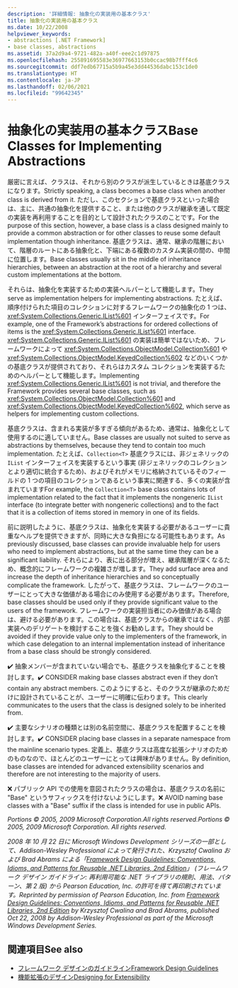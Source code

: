 ```yaml
---
description: '詳細情報: 抽象化の実装用の基本クラス'
title: 抽象化の実装用の基本クラス
ms.date: 10/22/2008
helpviewer_keywords:
- abstractions [.NET Framework]
- base classes, abstractions
ms.assetid: 37a2d9a4-9721-482a-a40f-eee2c1d97875
ms.openlocfilehash: 255891695583e36977663153b0ccac98b7fff4c6
ms.sourcegitcommit: ddf7edb67715a5b9a45e3dd44536dabc153c1de0
ms.translationtype: HT
ms.contentlocale: ja-JP
ms.lasthandoff: 02/06/2021
ms.locfileid: "99642345"
---
```

# <a name="base-classes-for-implementing-abstractions"></a><span data-ttu-id="5068e-103">抽象化の実装用の基本クラス</span><span class="sxs-lookup"><span data-stu-id="5068e-103">Base Classes for Implementing Abstractions</span></span>

<span data-ttu-id="5068e-104">厳密に言えば、クラスは、それから別のクラスが派生しているときは基底クラスになります。</span><span class="sxs-lookup"><span data-stu-id="5068e-104">Strictly speaking, a class becomes a base class when another class is derived from it.</span></span> <span data-ttu-id="5068e-105">ただし、このセクションで基底クラスといった場合は、主に、共通の抽象化を提供すること、または他のクラスが継承を通して既定の実装を再利用することを目的として設計されたクラスのことです。</span><span class="sxs-lookup"><span data-stu-id="5068e-105">For the purpose of this section, however, a base class is a class designed mainly to provide a common abstraction or for other classes to reuse some default implementation though inheritance.</span></span> <span data-ttu-id="5068e-106">基底クラスは、通常、継承の階層において、階層のルートにある抽象化と、下端にある複数のカスタム実装の間の、中間に位置します。</span><span class="sxs-lookup"><span data-stu-id="5068e-106">Base classes usually sit in the middle of inheritance hierarchies, between an abstraction at the root of a hierarchy and several custom implementations at the bottom.</span></span>

 <span data-ttu-id="5068e-107">それらは、抽象化を実装するための実装ヘルパーとして機能します。</span><span class="sxs-lookup"><span data-stu-id="5068e-107">They serve as implementation helpers for implementing abstractions.</span></span> <span data-ttu-id="5068e-108">たとえば、順序付けられた項目のコレクションに対するフレームワークの抽象化の 1 つは、<xref:System.Collections.Generic.IList%601> インターフェイスです。</span><span class="sxs-lookup"><span data-stu-id="5068e-108">For example, one of the Framework’s abstractions for ordered collections of items is the <xref:System.Collections.Generic.IList%601> interface.</span></span> <span data-ttu-id="5068e-109"><xref:System.Collections.Generic.IList%601> の実装は簡単ではないため、フレームワークによって <xref:System.Collections.ObjectModel.Collection%601> や <xref:System.Collections.ObjectModel.KeyedCollection%602> などのいくつかの基底クラスが提供されており、それらはカスタム コレクションを実装するためのヘルパーとして機能します。</span><span class="sxs-lookup"><span data-stu-id="5068e-109">Implementing <xref:System.Collections.Generic.IList%601> is not trivial, and therefore the Framework provides several base classes, such as <xref:System.Collections.ObjectModel.Collection%601> and <xref:System.Collections.ObjectModel.KeyedCollection%602>, which serve as helpers for implementing custom collections.</span></span>

 <span data-ttu-id="5068e-110">基底クラスは、含まれる実装が多すぎる傾向があるため、通常は、抽象化として使用するのに適していません。</span><span class="sxs-lookup"><span data-stu-id="5068e-110">Base classes are usually not suited to serve as abstractions by themselves, because they tend to contain too much implementation.</span></span> <span data-ttu-id="5068e-111">たとえば、`Collection<T>` 基底クラスには、非ジェネリックの `IList` インターフェイスを実装するという事実 (非ジェネリックのコレクションとより適切に統合するため)、およびそれがメモリに格納されているそのフィールドの 1 つの項目のコレクションであるという事実に関連する、多くの実装が含まれています</span><span class="sxs-lookup"><span data-stu-id="5068e-111">For example, the `Collection<T>` base class contains lots of implementation related to the fact that it implements the nongeneric `IList` interface (to integrate better with nongeneric collections) and to the fact that it is a collection of items stored in memory in one of its fields.</span></span>

 <span data-ttu-id="5068e-112">前に説明したように、基底クラスは、抽象化を実装する必要があるユーザーに貴重なヘルプを提供できますが、同時に大きな負担になる可能性もあります。</span><span class="sxs-lookup"><span data-stu-id="5068e-112">As previously discussed, base classes can provide invaluable help for users who need to implement abstractions, but at the same time they can be a significant liability.</span></span> <span data-ttu-id="5068e-113">それらにより、表に出る部分が増え、継承階層が深くなるため、概念的にフレームワークの複雑さが増します。</span><span class="sxs-lookup"><span data-stu-id="5068e-113">They add surface area and increase the depth of inheritance hierarchies and so conceptually complicate the framework.</span></span> <span data-ttu-id="5068e-114">したがって、基底クラスは、フレームワークのユーザーにとって大きな価値がある場合にのみ使用する必要があります。</span><span class="sxs-lookup"><span data-stu-id="5068e-114">Therefore, base classes should be used only if they provide significant value to the users of the framework.</span></span> <span data-ttu-id="5068e-115">フレームワークの実装担当者にのみ価値がある場合は、避ける必要があります。この場合は、基底クラスからの継承ではなく、内部実装へのデリゲートを検討することを強くお勧めします。</span><span class="sxs-lookup"><span data-stu-id="5068e-115">They should be avoided if they provide value only to the implementers of the framework, in which case delegation to an internal implementation instead of inheritance from a base class should be strongly considered.</span></span>

 <span data-ttu-id="5068e-116">✔️ 抽象メンバーが含まれていない場合でも、基底クラスを抽象化することを検討します。</span><span class="sxs-lookup"><span data-stu-id="5068e-116">✔️ CONSIDER making base classes abstract even if they don’t contain any abstract members.</span></span> <span data-ttu-id="5068e-117">このようにすると、そのクラスが継承のためだけに設計されていることが、ユーザーに明確に伝わります。</span><span class="sxs-lookup"><span data-stu-id="5068e-117">This clearly communicates to the users that the class is designed solely to be inherited from.</span></span>

 <span data-ttu-id="5068e-118">✔️ 主要なシナリオの種類とは別の名前空間に、基底クラスを配置することを検討します。</span><span class="sxs-lookup"><span data-stu-id="5068e-118">✔️ CONSIDER placing base classes in a separate namespace from the mainline scenario types.</span></span> <span data-ttu-id="5068e-119">定義上、基底クラスは高度な拡張シナリオのためのものなので、ほとんどのユーザーにとっては興味がありません。</span><span class="sxs-lookup"><span data-stu-id="5068e-119">By definition, base classes are intended for advanced extensibility scenarios and therefore are not interesting to the majority of users.</span></span>

 <span data-ttu-id="5068e-120">❌ パブリック API での使用を意図されたクラスの場合は、基底クラスの名前に "Base" というサフィックスを付けないようにします。</span><span class="sxs-lookup"><span data-stu-id="5068e-120">❌ AVOID naming base classes with a "Base" suffix if the class is intended for use in public APIs.</span></span>

 <span data-ttu-id="5068e-121">*Portions © 2005, 2009 Microsoft Corporation.All rights reserved.*</span><span class="sxs-lookup"><span data-stu-id="5068e-121">*Portions © 2005, 2009 Microsoft Corporation. All rights reserved.*</span></span>

 <span data-ttu-id="5068e-122">*2008 年 10 月 22 日に Microsoft Windows Development シリーズの一部として、Addison-Wesley Professional によって発行された、Krzysztof Cwalina および Brad Abrams による「[Framework Design Guidelines: Conventions, Idioms, and Patterns for Reusable .NET Libraries, 2nd Edition](https://www.informit.com/store/framework-design-guidelines-conventions-idioms-and-9780321545619)」 (フレームワーク デザイン ガイドライン: 再利用可能な .NET ライブラリの規則、用法、パターン、第 2 版) から Pearson Education, Inc. の許可を得て再印刷されています。*</span><span class="sxs-lookup"><span data-stu-id="5068e-122">*Reprinted by permission of Pearson Education, Inc. from [Framework Design Guidelines: Conventions, Idioms, and Patterns for Reusable .NET Libraries, 2nd Edition](https://www.informit.com/store/framework-design-guidelines-conventions-idioms-and-9780321545619) by Krzysztof Cwalina and Brad Abrams, published Oct 22, 2008 by Addison-Wesley Professional as part of the Microsoft Windows Development Series.*</span></span>

## <a name="see-also"></a><span data-ttu-id="5068e-123">関連項目</span><span class="sxs-lookup"><span data-stu-id="5068e-123">See also</span></span>

- [<span data-ttu-id="5068e-124">フレームワーク デザインのガイドライン</span><span class="sxs-lookup"><span data-stu-id="5068e-124">Framework Design Guidelines</span></span>](index.md)
- [<span data-ttu-id="5068e-125">機能拡張のデザイン</span><span class="sxs-lookup"><span data-stu-id="5068e-125">Designing for Extensibility</span></span>](designing-for-extensibility.md)
